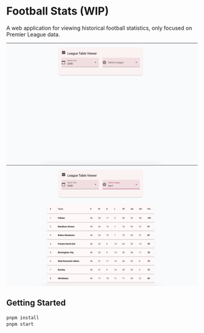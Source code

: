 # Football Stats (WIP)

A web application for viewing historical football statistics, only focused on Premier League data.

![unselected table view](./screenshots/un-selected-table-view.png)
![unselected table view](./screenshots/selected-view.png)

## Getting Started

```bash
pnpm install
pnpm start
```
